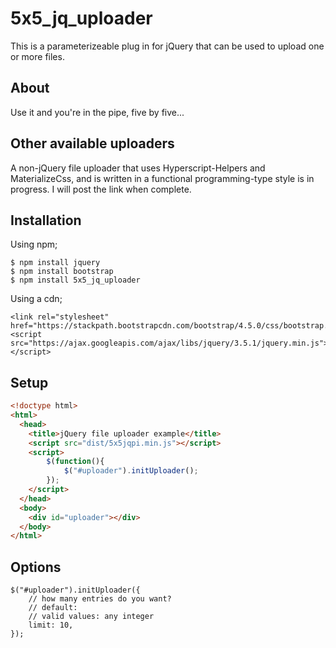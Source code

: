 # 5x5_jq_uploader

This is a parameterizeable plug in for jQuery that can be used to upload one or more files.

## About
Use it and you're in the pipe, five by five...

## Other available uploaders

A non-jQuery file uploader that uses Hyperscript-Helpers and MaterializeCss, and is written in a functional programming-type style is in progress. I will post the link when complete.

## Installation

Using npm;

```
$ npm install jquery
$ npm install bootstrap
$ npm install 5x5_jq_uploader

```
Using a cdn;
```
<link rel="stylesheet" href="https://stackpath.bootstrapcdn.com/bootstrap/4.5.0/css/bootstrap.min.css">
<script src="https://ajax.googleapis.com/ajax/libs/jquery/3.5.1/jquery.min.js"></script>
```

## Setup

```html
<!doctype html>
<html>
  <head>
    <title>jQuery file uploader example</title>
    <script src="dist/5x5jqpi.min.js"></script>
    <script>
        $(function(){
            $("#uploader").initUploader();
        });
    </script>
  </head>
  <body>
    <div id="uploader"></div>
  </body>
</html>
```

## Options
```
$("#uploader").initUploader({
    // how many entries do you want?
    // default: 
    // valid values: any integer
    limit: 10,
});
```
